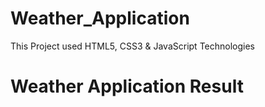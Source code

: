 # Weather_Application
This Project used HTML5, CSS3 &amp; JavaScript Technologies

# Weather Application Result

